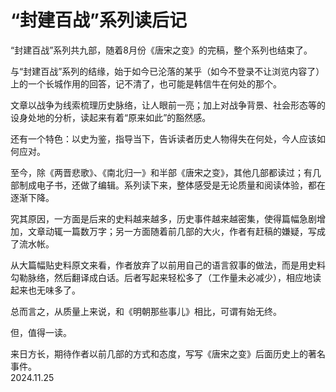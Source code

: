 # “封建百战”系列读后记
   
“封建百战”系列共九部，随着8月份《唐宋之变》的完稿，整个系列也结束了。   
   
与“封建百战”系列的结缘，始于如今已沦落的某乎（如今不登录不让浏览内容了）上的一个长城作用的回答，记不清了，也可能是韩信牛在何处的那个。   
   
文章以战争为线索梳理历史脉络，让人眼前一亮；加上对战争背景、社会形态等的设身处地的分析，读起来有着“原来如此”的豁然感。   
   
还有一个特色：以史为鉴，指导当下，告诉读者历史人物得失在何处，今人应该如何应对。   
   
至今，除《两晋悲歌》、《南北归一》和半部《唐宋之变》，其他几部都读过；有几部制成电子书，还做了编辑。系列读下来，整体感受是无论质量和阅读体验，都在逐渐下降。   
   
究其原因，一方面是后来的史料越来越多，历史事件越来越密集，使得篇幅急剧增加，文章动辄一篇数万字；另一方面随着前几部的大火，作者有赶稿的嫌疑，写成了流水帐。   
   
从大篇幅贴史料原文来看，作者放弃了以前用自己的语言叙事的做法，而是用史料勾勒脉络，然后翻译成白话。后者写起来轻松多了（工作量未必减少），相应地读起来也无味多了。   
   
总而言之，从质量上来说，和《明朝那些事儿》相比，可谓有始无终。   
   
但，值得一读。   
   
来日方长，期待作者以前几部的方式和态度，写写《唐宋之变》后面历史上的著名事件。   
2024.11.25
